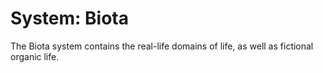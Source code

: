 # System: Biota

The Biota system contains the real-life domains of life, as well as fictional organic life.